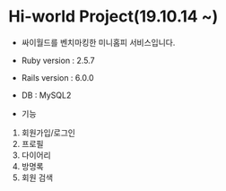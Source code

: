 # Hi-world Project(19.10.14 ~)

* 싸이월드를 벤치마킹한 미니홈피 서비스입니다.

* Ruby version : 2.5.7 
* Rails version : 6.0.0
* DB : MySQL2 

* 기능
1. 회원가입/로그인
2. 프로필
3. 다이어리
4. 방명록
5. 회원 검색
